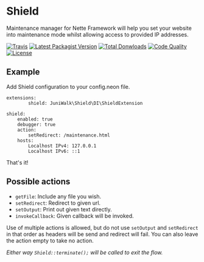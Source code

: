 Shield
============
Maintenance manager for Nette Framework will help you set your website into maintenance mode whilst allowing access to provided IP addresses.

[![Travis](https://img.shields.io/travis/juniwalk/shield.svg?style=flat-square)](https://travis-ci.org/juniwalk/shield)
[![Latest Packagist Version](https://img.shields.io/packagist/v/juniwalk/shield.svg?style=flat-square)](https://packagist.org/packages/juniwalk/shield)
[![Total Donwloads](https://img.shields.io/packagist/dt/juniwalk/shield.svg?style=flat-square)](https://packagist.org/packages/juniwalk/shield)
[![Code Quality](https://img.shields.io/scrutinizer/g/juniwalk/shield.svg?style=flat-square)](https://scrutinizer-ci.com/g/juniwalk/shield/)
[![License](https://img.shields.io/packagist/l/juniwalk/shield.svg?style=flat-square)](https://mit-license.org)

Example
-------
Add Shield configuration to your config.neon file.

```neon
extensions:
        shield: JuniWalk\Shield\DI\ShieldExtension

shield:
    enabled: true
    debugger: true
    action:
        setRedirect: /maintenance.html
    hosts:
        Localhost IPv4: 127.0.0.1
        Localhost IPv6: ::1
```

That's it!

Possible actions
-------
- `getFile`: Include any file you wish.
- `setRedirect`: Redirect to given url.
- `setOutput`: Print out given text directly.
- `invokeCallback`: Given callback will be invoked.

Use of multiple actions is allowed, but do not use `setOutput` and `setRedirect` in that order as headers will be send and redirect will fail. You can also leave the action empty to take no action.

*Either way `Shield::terminate();` will be called to exit the flow.*
